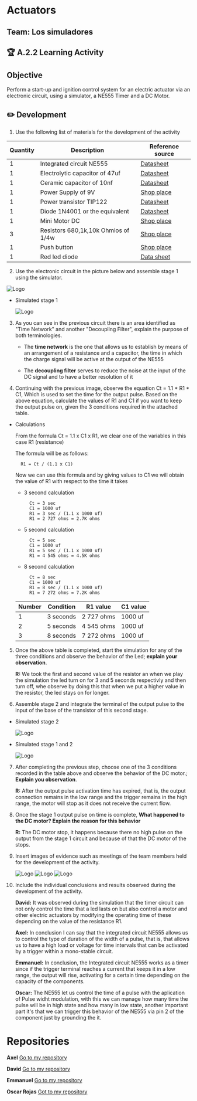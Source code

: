 # Actuators 
## Team: Los simuladores

## :trophy: A.2.2 Learning Activity

## Objective
Perform a start-up and ignition control system for an electric actuator via an electronic circuit, using a simulator, a NE555 Timer and a DC Motor.

## :pencil2: Development

1. Use the following list of materials for the development of the activity  

Quantity | Description | Reference source |
|-----|----|------|
1 | Integrated circuit NE555 | [Datasheet](https://www.ti.com/product/NE555?utm_source=google&utm_medium=cpc&utm_campaign=asc-null-null-GPN_EN-cpc-pf-google-wwe&utm_content=NE555&ds_k=NE555&DCM=yes&gclid=CjwKCAjwnPOEBhA0EiwA609ReQFAaK2uye1pPo72p2GeXlfjAbENce8c5Q7TKyZRb58uml5MRFqI2BoCGgoQAvD_BwE&gclsrc=aw.ds)
1 | Electrolytic capacitor of 47uf | [Datasheet](https://components101.com/capacitors/electrolytic-capacitor-pinout-datasheet)
1 | Ceramic capacitor of 10nf | [Datasheet](https://components101.com/capacitors/ceramic-capacitor-pinout-parameters-datasheet)
1 | Power Supply of 9V | [Shop place](https://articulo.mercadolibre.com.mx/MLM-900066490-eu-plug-100-240v-ac-adaptador-convertidor-dc-9v-1a-fuente-de-_JM?searchVariation=84428622229#searchVariation=84428622229&position=1&search_layout=stack&type=item&tracking_id=c1d407e5-443d-4e07-b97b-3d88796ecf27)
1 | Power transistor TIP122 | [Datasheet](https://www.onsemi.com/pdf/datasheet/tip120-d.pdf)
1 | Diode 1N4001 or the equivalent | [Datasheet](https://www.mouser.mx/ProductDetail/ON-Semiconductor/1N4001?qs=y2kkmE52mdO9hE9WqLHrvA%3D%3D)
1 | Mini Motor DC | [Shop place](https://articulo.mercadolibre.com.mx/MLM-638939972-mini-motor-de-corriente-directa-mot-050-_JM?matt_tool=48904454&matt_word=&matt_source=google&matt_campaign_id=11714912137&matt_ad_group_id=113017550359&matt_match_type=&matt_network=g&matt_device=c&matt_creative=482511924687&matt_keyword=&matt_ad_position=&matt_ad_type=pla&matt_merchant_id=118253297&matt_product_id=MLM638939972&matt_product_partition_id=488670146397&matt_target_id=pla-488670146397&gclid=CjwKCAjw1uiEBhBzEiwAO9B_HXVSbcOfCoSVhaRtJwKwyR5t-WIkbt6TNScCnZMmG6rygp57Jf4M6hoCpr4QAvD_BwE)
3 | Resistors 680,1k,10k Ohmios of 1/4w | [Shop place](https://www.steren.com.mx/proyectos-de-electronica/potenciometros-y-resistencias)
1 | Push button | [Shop place](https://articulo.mercadolibre.com.mx/MLM-870090217-5-push-button-interruptor-8x8x13mm-con-bloqueo-6-pines-_JM?matt_tool=96812220&matt_word=&matt_source=google&matt_campaign_id=11714896054&matt_ad_group_id=122252919028&matt_match_type=&matt_network=g&matt_device=c&matt_creative=482575293521&matt_keyword=&matt_ad_position=&matt_ad_type=pla&matt_merchant_id=338155871&matt_product_id=MLM870090217&matt_product_partition_id=492467635352&matt_target_id=aud-382927026873:pla-492467635352&gclid=CjwKCAjw1uiEBhBzEiwAO9B_HTbpJDmzr151CiRdHdr3YkkIoV82oGaTpSeOiwBWFD_5DbFsXnoUWhoC4ooQAvD_BwE)
1 | Red led diode | [Data sheet](https://www.alliedelec.com/m/d/6355b8aba0b01578df0bb7b871ceefd7.pdf)

2. Use the electronic circuit in the picture below and assemble stage 1 using the simulator.

<img alt="Logo" src="../Markdown/Imagenes/A2_2_1.png" >

+ Simulated stage 1

    <img alt="Logo" src="../Markdown/Imagenes/A2_2_2.png" >

3. As you can see in the previous circuit there is an area identified as "Time Network" and another "Decoupling Filter", explain the purpose of both terminologies.

    - The **time network** is the one that allows us to establish by means of an arrangement of a resistance and a capacitor, the time in which the charge signal will be active at the output of the NE555 

    - The **decoupling filter** serves to reduce the noise at the input of the DC signal and to have a better resolution of it

4. Continuing with the previous image, observe the equation Ct = 1.1 * R1 * C1, Which is used to set the time for the output pulse. Based on the above equation, calculate the values ​​of R1 and C1 if you want to keep the output pulse on, given the 3 conditions required in the attached table.


- Calculations

    From the formula Ct = 1.1 x C1 x R1, we clear one of the variables in this case R1 (resistance)

    The formula will be as follows:
    
        R1 = Ct / (1.1 x C1)

   Now we can use this formula and by giving values ​​to C1 we will obtain the value of R1 with respect to the time it takes

    - 3 second calculation
        
            Ct = 3 sec
            C1 = 1000 uf
            R1 = 3 sec / (1.1 x 1000 uf)
            R1 = 2 727 ohms = 2.7K ohms

    - 5 second calculation
           
            Ct = 5 sec
            C1 = 1000 uf
            R1 = 5 sec / (1.1 x 1000 uf)
            R1 = 4 545 ohms = 4.5K ohms

    - 8 second calculation

            Ct = 8 sec
            C1 = 1000 uf
            R1 = 8 sec / (1.1 x 1000 uf)
            R1 = 7 272 ohms = 7.2K ohms


    Number| Condition | R1 value| C1 value
    |--|--|--|--|
    1| 3 seconds|2 727 ohms|1000 uf|
    2 |5 seconds|4 545 ohms|1000 uf|
    3 |8 seconds|7 272 ohms|1000 uf|

5. Once the above table is completed, start the simulation for any of the three conditions and observe the behavior of the Led; **explain your observation**.  

    **R:** We took the first and second value of the resistor an when we play the simulation the led turn on for 3 and 5 seconds respectivly and then turn off, whe observe by doing this that when we put a higher value in the resistor, the led stays on for longer.

6. Assemble stage 2 and integrate the terminal of the output pulse to the input of the base of the transistor of this second stage.

+ Simulated stage 2 
    
    <img alt="Logo" src="../Markdown/Imagenes/A2_2_3.png" >
+ Simulated stage 1 and 2
    
    <img alt="Logo" src="../Markdown/Imagenes/A2_2_4.png" >

7. After completing the previous step, choose one of the 3 conditions recorded in the table above and observe the behavior of the DC motor.; **Explain you observation**.

    **R:** After the output pulse activation time has expired, that is, the output connection remains in the low range and the trigger remains in the high range, the motor will stop as it does not receive the current flow.

8. Once the stage 1 output pulse on time is complete, **What happened to the DC motor? Explain the reason for this behavior**

    **R:** The DC motor stop, it happens because there no high pulse on the output from the stage 1 circuit and because of that the DC motor of the stops.

9. Insert images of evidence such as meetings of the team members held for the development of the activity.
      
    <img alt="Logo" src="../Markdown/Imagenes/A2_2_5.png" >
    <img alt="Logo" src="../Markdown/Imagenes/A2_2_6.png" >
    <img alt="Logo" src="../Markdown/Imagenes/A2_2_7.png" >


10. Include the individual conclusions and results observed during the development of the activity.

    **David:** It was observed during the simulation that the timer circuit can not only control the time that a led lasts on but also control a motor and other electric actuators by modifying the operating time of these depending on the value of the resistance R1.

    **Axel:** In conclusion I can say that the integrated circuit NE555 allows us to control the type of duration of the width of a pulse, that is, that allows us to have a high load or voltage for time intervals that can be activated by a trigger within a mono-stable circuit.
    
    **Emmanuel:** In conclusion, the Integrated circuit NE555 works as a timer since if the trigger terminal reaches a current that keeps it in a low range, the output will rise, activating for a certain time depending on the capacity of the components.
    
    **Oscar:** The NE555 let us control the time of a pulse with the aplication of Pulse widht modulation, with this we can manage how many time the pulse will be in high state and how many in low state, another important part it's that we can trigger this behavior of the NE555 via pin 2 of the component just by grounding the it.


# Repositories

**Axel** [Go to my repository](https://github.com/AxelReyesMorales/Sistemas-Programables/blob/main/ReadMe.md)

**David** [Go to my repository](https://github.com/DavidGarciaPoada/Sis.Programables-David-G.P)

**Emmanuel** [Go to my repository](https://github.com/EmmanuelARodriguez/Markdown/tree/main)

**Oscar Rojas** [Got to my repository](https://github.com/oscarrojas18/SistemasProgramables)
